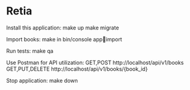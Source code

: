 # Retia

Install this application:
make up
make migrate

Import books:
make in
bin/console app:book:import

Run tests:
make qa

Use Postman for API utilization:
GET,POST http://localhost/api/v1/books
GET,PUT,DELETE http://localhost/api/v1/books/{book_id}

Stop application:
make down
